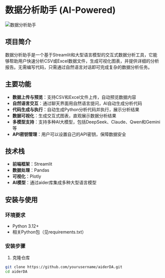 # 数据分析助手 (AI-Powered)

![数据分析助手](https://img.freepik.com/free-vector/data-inform-illustration-concept_114360-864.jpg)

## 项目简介

数据分析助手是一个基于Streamlit和大型语言模型的交互式数据分析工具，它能够帮助用户快速分析CSV或Excel数据文件，生成可视化图表，并提供详细的分析报告。无需编写代码，只需通过自然语言对话即可完成复杂的数据分析任务。

## 主要功能

- **数据上传与预览**：支持CSV和Excel文件上传，自动预览数据内容
- **自然语言交互**：通过聊天界面用自然语言提问，AI自动生成分析代码
- **代码生成与执行**：自动生成Python分析代码并执行，展示分析结果
- **数据可视化**：生成交互式图表，直观展示数据分析结果
- **多模型支持**：支持多种AI大模型，包括DeepSeek、Claude、Qwen和Gemini等
- **API密钥管理**：用户可以设置自己的API密钥，保障数据安全

## 技术栈

- **前端框架**：Streamlit
- **数据处理**：Pandas
- **可视化**：Plotly
- **AI模型**：通过aider库集成多种大型语言模型

## 安装与使用

### 环境要求

- Python 3.12+
- 相关Python包（见requirements.txt）

### 安装步骤

1. 克隆仓库
```bash
git clone https://github.com/yourusername/aiderDA.git
cd aiderDA